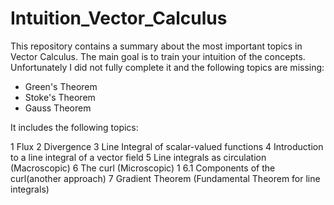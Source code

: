 # Intuition_Vector_Calculus
This repository contains a summary about the most important topics in Vector Calculus. The main goal is to train your intuition of the concepts. 
Unfortunately I did not fully complete it and the following topics are missing: 
  - Green's Theorem
  - Stoke's Theorem
  - Gauss Theorem
  
  It includes the following topics: 

1 Flux 
2 Divergence 
3 Line Integral of scalar-valued functions 
4 Introduction to a line integral of a vector field 
5 Line integrals as circulation (Macroscopic) 
6 The curl (Microscopic) 1
6.1 Components of the curl(another approach) 
7 Gradient Theorem (Fundamental Theorem for line integrals) 
